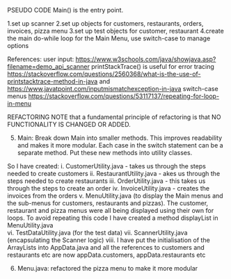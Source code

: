 PSEUDO CODE
Main() is the entry point.

1.set up scanner
2.set up objects for customers, restaurants, orders, invoices, pizza menu
3.set up test objects for customer, restaurant
4.create the main do-while loop for the Main Menu, use switch-case to manage options

References:
user input: https://www.w3schools.com/java/showjava.asp?filename=demo_api_scanner
printStackTrace() is useful for error tracing https://stackoverflow.com/questions/2560368/what-is-the-use-of-printstacktrace-method-in-java and https://www.javatpoint.com/inputmismatchexception-in-java
switch-case menus https://stackoverflow.com/questions/53117137/repeating-for-loop-in-menu

REFACTORING
NOTE that a fundamental principle of refactoring is that NO FUNCTIONALITY IS CHANGED OR ADDED.  

5. Main: Break down Main into smaller methods.  This improves readability and makes it more modular.  Each case in the switch statement can be a separate method.  Put these new methods into utility classes.

So I have created:
i. CustomerUtility.java - takes us through the steps needed to create customers
ii. RestaurantUtility.java - akes us through the steps needed to create restaurants
iii. OrderUtility.java - this takes us through the steps to create an order 
iv. InvoiceUtility.java - creates the invoices from the orders
v. MenuUtility.java (to display the Main menus and the sub-menus for customers, restaurants and pizzas).  The customer, restaurant and pizza menus were all being displayed using their own for loops.  To avoid repeating this code I have created a method displayList in MenuUtility.java	
vi. TestDataUtility.java (for the test data)
vii.  ScannerUtility.java (encapsulating the Scanner logic)
viii.  I have put the initialisation of the ArrayLists into AppData.java and all the references to customers and restaurants etc are now appData.customers, appData.restaurants etc
 
 6. Menu.java: refactored the pizza menu to make it more modular
